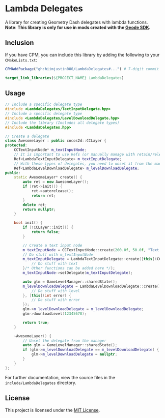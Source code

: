 # Lambda Delegates
A library for creating Geometry Dash delegates with lambda functions.\
**Note: This library is only for use in mods created with the [Geode SDK](https://github.com/geode-sdk/geode).**

## Inclusion
If you have CPM, you can include this library by adding the following to your `CMakeLists.txt`:
```cmake
CPMAddPackage("gh:hiimjustin000/LambdaDelegates#...") # 7-digit commit hash

target_link_libraries(${PROJECT_NAME} LambdaDelegates)
```

## Usage
```cpp
// Include a specific delegate type
#include <LambdaDelegates/TextInputDelegate.hpp>
// Include a specific delegate type
#include <LambdaDelegates/LevelDownloadDelegate.hpp>
// Include the library (Includes all delegate types)
#include <LambdaDelegates.hpp>

// Create a delegate
class AwesomeLayer : public cocos2d::CCLayer {
protected:
    CCTextInputNode* m_textInputNode;
    // It is important to use Refs (or manually manage with retain/release) to prevent automatic deletion
    Ref<LambdaTextInputDelegate> m_textInputDelegate;
    // With these types of delegates, you need to unset it from the manager when you are done with it, so it doesn't get called after the object is deleted
    Ref<LambdaLevelDownloadDelegate> m_levelDownloadDelegate;
public:
    static AwesomeLayer* create() {
        auto ret = new AwesomeLayer();
        if (ret->init()) {
            ret->autorelease();
            return ret;
        }
        delete ret;
        return nullptr;
    }

    bool init() {
        if (!CCLayer::init()) {
            return false;
        }

        // Create a text input node
        m_textInputNode = CCTextInputNode::create(200.0f, 50.0f, "Text...", "bigFont.fnt");
        // Do stuff with m_textInputNode
        m_textInputDelegate = LambdaTextInputDelegate::create([this](CCTextInputNode* sender) {
            // Do stuff with text
        }/* Other functions can be added here */);
        m_textInputNode->setDelegate(m_textInputDelegate);

        auto glm = GameLevelManager::sharedState();
        m_levelDownloadDelegate = LambdaLevelDownloadDelegate::create([this](GJGameLevel* level) {
            // Do stuff with level
        }, [this](int error) {
            // Do stuff with error
        });
        glm->m_levelDownloadDelegate = m_levelDownloadDelegate;
        glm->downloadLevel(12345678);

        return true;
    }

    ~AwesomeLayer() {
        // Unset the delegate from the manager
        auto glm = GameLevelManager::sharedState();
        if (glm->m_levelDownloadDelegate == m_levelDownloadDelegate) {
            glm->m_levelDownloadDelegate = nullptr;
        }
    }
};
```

For further documentation, view the source files in the `include/LambdaDelegates` directory.

## License
This project is licensed under the [MIT License](./LICENSE).